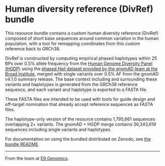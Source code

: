 # Human diversity reference (DivRef) bundle

This resource bundle contains a custom human diversity reference (DivRef) composed of short base sequences around common variation in the
human population, with a tool for remapping coordinates from this custom reference back to GRCh38.

DivRef is constructed by computing empirical phased haplotypes within 25 BPs over 0.5% allele frequency from the 
[Human Genome Diversity Panel (HGDP)](https://www.internationalgenome.org/data) using the [phased Hail 
dataset provided by the gnomAD team at the Broad Institute](https://gnomad.broadinstitute.org/downloads), 
merged with single variants over 0.5% AF from the gnomAD v4.1.0 summary release. The base context including
and surrounding these variants and haplotypes is generated from the GRCh38 reference sequence, and each variant
and haplotype is exported to a FASTA file.

These FASTA files are intended to be used with tools for guide design and off-target nomination that already accept
reference sequences as FASTA files.

The haplotype-only version of the resource contains 1,795,661 sequences overlapping 2+ variants.
The gnomAD + HGDP merge contains 36,343,619 sequences including single variants and haplotypes.

For documentation on using the bundled distributed on Zenodo, see [the bundle README](./bundle/README.md).

---

From the team at [E9 Genomics](https://e9genomics.com/).
